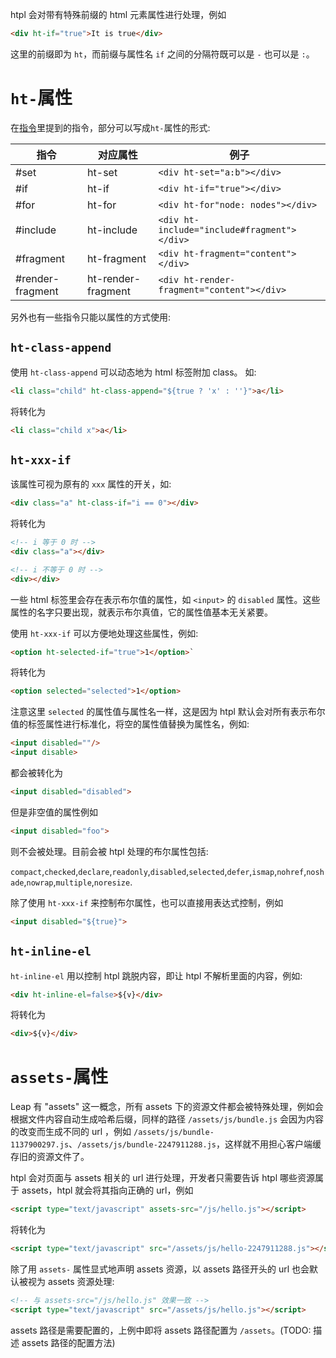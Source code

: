 htpl 会对带有特殊前缀的 html 元素属性进行处理，例如

```html
<div ht-if="true">It is true</div>
```

这里的前缀即为 `ht`，而前缀与属性名 `if` 之间的分隔符既可以是 `-` 也可以是 `:`。



# `ht-`属性

在[指令](directive.md)里提到的指令，部分可以写成`ht-`属性的形式:

指令 | 对应属性 | 例子
--- | --- | ---
#set | ht-set | `<div ht-set="a:b"></div>`
#if | ht-if | `<div ht-if="true"></div>`
#for | ht-for | `<div ht-for"node: nodes"></div>`
#include | ht-include | `<div ht-include="include#fragment"></div>`
#fragment | ht-fragment | `<div ht-fragment="content"></div>`
#render-fragment | ht-render-fragment | `<div ht-render-fragment="content"></div>`

另外也有一些指令只能以属性的方式使用:

## `ht-class-append`

使用 `ht-class-append` 可以动态地为 html 标签附加 class。 如:

```html
<li class="child" ht-class-append="${true ? 'x' : ''}">a</li>
```

将转化为

```html
<li class="child x">a</li>
```

## `ht-xxx-if`

该属性可视为原有的 `xxx` 属性的开关，如:

```html
<div class="a" ht-class-if="i == 0"></div>
```

将转化为

```html
<!-- i 等于 0 时 -->
<div class="a"></div>

<!-- i 不等于 0 时 -->
<div></div>
```

一些 html 标签里会存在表示布尔值的属性，如 `<input>` 的 `disabled` 属性。这些属性的名字只要出现，就表示布尔真值，它的属性值基本无关紧要。

使用 `ht-xxx-if` 可以方便地处理这些属性，例如:

```html
<option ht-selected-if="true">1</option>`
```

将转化为

```html
<option selected="selected">1</option>
```

注意这里 `selected` 的属性值与属性名一样，这是因为 htpl 默认会对所有表示布尔值的标签属性进行标准化，将空的属性值替换为属性名，例如:

```html
<input disabled=""/>
<input disable>
```

都会被转化为

```html
<input disabled="disabled">
```

但是非空值的属性例如

```html
<input disabled="foo">
```

则不会被处理。目前会被 htpl 处理的布尔属性包括:

`compact`,`checked`,`declare`,`readonly`,`disabled`,`selected`,`defer`,`ismap`,`nohref`,`noshade`,`nowrap`,`multiple`,`noresize`.

除了使用 `ht-xxx-if` 来控制布尔属性，也可以直接用表达式控制，例如 

```html
<input disabled="${true}">
```

## `ht-inline-el`

`ht-inline-el` 用以控制 htpl 跳脱内容，即让 htpl 不解析里面的内容，例如:

```html
<div ht-inline-el=false>${v}</div>
```

将转化为

```html
<div>${v}</div>
```

# `assets-`属性

Leap 有 "assets" 这一概念，所有 assets 下的资源文件都会被特殊处理，例如会根据文件内容自动生成哈希后缀，同样的路径 `/assets/js/bundle.js` 会因为内容的改变而生成不同的 url ，例如 `/assets/js/bundle-1137900297.js`、`/assets/js/bundle-2247911288.js`，这样就不用担心客户端缓存旧的资源文件了。

htpl 会对页面与 assets 相关的 url 进行处理，开发者只需要告诉 htpl 哪些资源属于 assets，htpl 就会将其指向正确的 url，例如

```html
<script type="text/javascript" assets-src="/js/hello.js"></script>
```

将转化为

```html
<script type="text/javascript" src="/assets/js/hello-2247911288.js"></script>
```

除了用 `assets-` 属性显式地声明 assets 资源，以 assets 路径开头的 url 也会默认被视为 assets 资源处理:

```html
<!-- 与 assets-src="/js/hello.js" 效果一致 -->
<script type="text/javascript" src="/assets/js/hello.js"></script>
```

assets 路径是需要配置的，上例中即将 assets 路径配置为 `/assets`。(TODO: 描述 assets 路径的配置方法)
